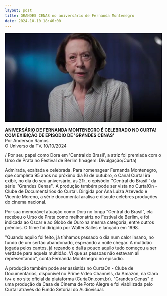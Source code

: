 ```yaml
---
layout: post
title: GRANDES CENAS no aniversário de Fernanda Montenegro
date: 2024-10-10 18:46:00
---
```

![](/uploads/grc-fernanda.jpg)

**ANIVERSÁRIO DE FERNANDA MONTENEGRO É CELEBRADO NO CURTA! COM EXIBIÇÃO DE EPISÓDIO DE 'GRANDES CENAS'**\
Por Anderson Ramos\
[O Universo da TV, 10/10/2024](https://www.ouniversodatv.com/2024/10/aniversario-de-fernanda-montenegro-e.html)



/ Por seu papel como Dora em 'Central do Brasil', a atriz foi premiada com o Urso de Prata no Festival de Berlim (Imagem: Divulgação/Curta)

Admirada, exaltada e celebrada. Para homenagear Fernanda Montenegro, que completa 95 anos no próximo dia 16 de outubro, o Canal Curta! irá exibir, no dia do seu aniversário, às 21h, o episódio ''Central do Brasil'' da série ''Grandes Cenas''. A produção também pode ser vista no Curta!On - Clube de Documentários do Curta!. Dirigida por Ana Luiza Azevedo e Vicente Moreno, a série documental analisa e discute célebres produções do cinema nacional.

Por sua memorável atuação como Dora no longa "Central do Brasil", ela recebeu o Urso de Prata como melhor atriz no Festival de Berlim, e foi indicada ao Oscar e ao Globo de Ouro na mesma categoria, entre outros prêmios. O filme foi dirigido por Walter Salles e lançado em 1998.

"Quando aquilo foi feito, já tínhamos passado o dia num calor insano, no fundo de um sertão abandonado, esperando a noite chegar. A multidão jogada pelos cantos, já rezando e dali a pouco aquilo tudo começou a ser verdade para aquela multidão. Vi que as pessoas não estavam ali representando", conta Fernanda Montenegro no episódio.

A produção também pode ser assistida no CurtaOn - Clube de Documentários, disponível no Prime Video Channels, da Amazon, na Claro tv+ e no site oficial da plataforma (CurtaOn.com.br). "Grandes Cenas" é uma produção da Casa de Cinema de Porto Alegre e foi viabilizada pelo Curta! através do Fundo Setorial do Audiovisual.
